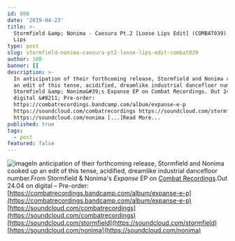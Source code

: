 ```yaml
---
id: 808
date: '2019-04-23'
title: >-
  Stormfield &amp; Nonima - Caesura Pt.2 [Loose Lips Edit] (COMBAT039) - Loose
  Lips
type: post
slug: stormfield-nonima-caesura-pt2-loose-lips-edit-combat039
author: 100
banner: []
description: >-
  In anticipation of their forthcoming release, Stormfield and Nonima cooked up
  an edit of this tense, acidified, dreamlike industrial dancefloor number. From
  Stormfield &amp; Nonima&#39;s Expanse EP on Combat Recordings. Out 24.04 on
  digital &#8211; Pre-order:
  https://combatrecordings.bandcamp.com/album/expanse-e-p
  https://soundcloud.com/combatrecordings https://soundcloud.com/stormfield
  https://soundcloud.com/nonima [...]Read More...
published: true
tags:
  - post
featured: false
---
```

![image](../undefined)In anticipation of their forthcoming release, Stormfield and Nonima cooked up an edit of this tense, acidified, dreamlike industrial dancefloor number.From Stormfield & Nonima's _Expanse_ EP on [Combat Recordings](http://www.combatrecordings.com/).Out 24.04 on digital – Pre-order: [https://combatrecordings.bandcamp.com/album/expanse-e-p](https://combatrecordings.bandcamp.com/album/expanse-e-p)[https://soundcloud.com/combatrecordings](https://soundcloud.com/combatrecordings)[https://soundcloud.com/stormfield](https://soundcloud.com/stormfield)[https://soundcloud.com/nonima](https://soundcloud.com/nonima)